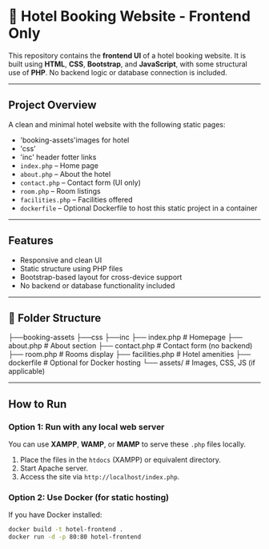 # 🏨 Hotel Booking Website - Frontend Only

This repository contains the **frontend UI** of a hotel booking website. It is built using **HTML**, **CSS**, **Bootstrap**, and **JavaScript**, with some structural use of **PHP**. No backend logic or database connection is included.

---

## Project Overview

A clean and minimal hotel website with the following static pages:
- 'booking-assets'images for hotel
- 'css' 
- 'inc' header fotter links
- `index.php` – Home page
- `about.php` – About the hotel
- `contact.php` – Contact form (UI only)
- `room.php` – Room listings
- `facilities.php` – Facilities offered
- `dockerfile` – Optional Dockerfile to host this static project in a container

---

## Features

- Responsive and clean UI
- Static structure using PHP files
- Bootstrap-based layout for cross-device support
- No backend or database functionality included

---

## 📁 Folder Structure
├──booking-assets
├──css
├──inc
├── index.php # Homepage
├── about.php # About section
├── contact.php # Contact form (no backend)
├── room.php # Rooms display
├── facilities.php # Hotel amenities
├── dockerfile # Optional for Docker hosting
└── assets/ # Images, CSS, JS (if applicable)


---

##  How to Run

### Option 1: Run with any local web server
You can use **XAMPP**, **WAMP**, or **MAMP** to serve these `.php` files locally.

1. Place the files in the `htdocs` (XAMPP) or equivalent directory.
2. Start Apache server.
3. Access the site via `http://localhost/index.php`.

### Option 2: Use Docker (for static hosting)

If you have Docker installed:

```bash
docker build -t hotel-frontend .
docker run -d -p 80:80 hotel-frontend
